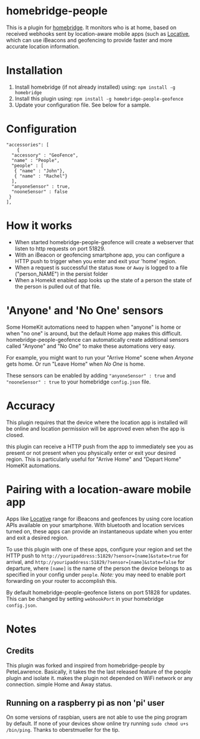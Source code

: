 # homebridge-people
This is a plugin for [homebridge](https://github.com/nfarina/homebridge). 
It monitors who is at home, based on received webhooks sent by location-aware mobile apps (such as [Locative](https://my.locative.io), which can use iBeacons and geofencing to provide faster and more accurate location information.

# Installation

1. Install homebridge (if not already installed) using: `npm install -g homebridge`
2. Install this plugin using: `npm install -g homebridge-people-geofence`
3. Update your configuration file. See below for a sample.

# Configuration

```
"accessories": [
	{
  "accessory" : "GeoFence",
  "name" : "People",
  "people" : [
   { "name" : "John"},
   { "name" : "Rachel"}
  ],
  "anyoneSensor" : true,
  "nooneSensor" : false
 }
],
```

# How it works
* When started homebridge-people-geofence will create a webserver that listen to http requests on port 51829.
* With an iBeacon or geofencing smartphone app, you can configure a HTTP push to trigger when you enter and exit your 'home' region.
* When a request is successful the status ```Home``` or ```Away``` is logged to a file ("person_NAME") in the persist folder
* When a Homekit enabled app looks up the state of a person the state of the person is pulled out of that file.

# 'Anyone' and 'No One' sensors
Some HomeKit automations need to happen when "anyone" is home or when "no one" is around, but the default Home app makes this difficult. homebridge-people-geofence can automatically create additional sensors called "Anyone" and "No One" to make these automations very easy.

For example, you might want to run your "Arrive Home" scene when _Anyone_ gets home. Or run "Leave Home" when _No One_ is home.

These sensors can be enabled by adding `"anyoneSensor" : true` and `"nooneSensor" : true` to your homebridge `config.json` file.

# Accuracy
This plugin requires that the device where the location app is installed will be online and location permission will be approved even when the app is closed.

this plugin can receive a HTTP push from the app to immediately see you as present or not present when you physically enter or exit your desired region. This is particularly useful for "Arrive Home" and "Depart Home" HomeKit automations.

# Pairing with a location-aware mobile app
Apps like [Locative](https://my.locative.io) range for iBeacons and geofences by using core location APIs available on your smartphone. With bluetooth and location services turned on, these apps can provide an instantaneous update when you enter and exit a desired region.

To use this plugin with one of these apps, configure your region and set the HTTP push to `http://youripaddress:51829/?sensor=[name]&state=true` for arrival, and `http://youripaddress:51829/?sensor=[name]&state=false` for departure, where `[name]` is the name of the person the device belongs to as specified in your config under `people`. *Note:* you may need to enable port forwarding on your router to accomplish this.

By default homebridge-people-geofence listens on port 51828 for updates.  This can be changed by setting `webhookPort` in your homebridge `config.json`.

# Notes
## Credits
This plugin was forked and inspired from homebridge-people by PeteLawrence.
Basically, it takes the the last released feature of the people plugin and isolate it.
makes the plugin not depended on WiFi network or any connection. simple Home and Away status.

## Running on a raspberry pi as non 'pi' user
On some versions of raspbian, users are not able to use the ping program by default. If none of your devices show online try running ```sudo chmod u+s /bin/ping```. Thanks to oberstmueller for the tip.
